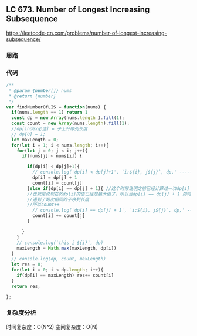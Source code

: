 ## LC 673. Number of Longest Increasing Subsequence

https://leetcode-cn.com/problems/number-of-longest-increasing-subsequence/

### 思路

### 代码

```JavaScript
/**
 * @param {number[]} nums
 * @return {number}
 */
var findNumberOfLIS = function(nums) {
  if(nums.length == 1) return 1
  const dp = new Array(nums.length ).fill(1);
  const count = new Array(nums.length).fill(1);
  //dp[index必选] = 子上升序列长度
  // dp[0] = 1;
  let maxLength = 0;
  for(let i = 1; i < nums.length; i++){
    for(let j = 0; j < i; j++){
      if(nums[j] < nums[i]) {

        if(dp[i] < dp[j]+1){
          // console.log('dp[i] < dp[j]+1', `i:${i}, j${j}`, dp,' ---------' , count)
          dp[i] = dp[j] + 1
          count[i] = count[j]
        }else if(dp[i] == dp[j] + 1){ //这个时候说明之前已经计算过一次dp[i] = dp[j] + 1 了
        //也就是说现在的dp[i]的值已经是最大值了，所以当dp[i] == dp[j] + 1 的时候，就代表
        //遇到了两次相同的子序列长度
        //所以count++
          // console.log('dp[i] == dp[j] + 1', `i:${i}, j${j}`, dp,' ---------' , count)
          count[i] += count[j]
        }

      }
    }
    // console.log(`this i ${i}`, dp)
    maxLength = Math.max(maxLength, dp[i])
  }
  // console.log(dp, count, maxLength)
  let res = 0;
  for(let i = 0; i < dp.length; i++){
    if(dp[i] == maxLength) res+= count[i]
  }
  return res;

};

```

### 复杂度分析

时间复杂度：O(N^2)
空间复杂度：O(N)

